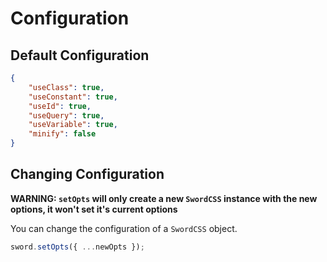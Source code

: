 # Configuration

## Default Configuration

```json
{
    "useClass": true,
    "useConstant": true,
    "useId": true,
    "useQuery": true,
    "useVariable": true,
    "minify": false
}
```

## Changing Configuration

**WARNING: `setOpts` will only create a new `SwordCSS` instance with the new options, it won't set it's current options**

You can change the configuration of a `SwordCSS` object.

```js
sword.setOpts({ ...newOpts });
```